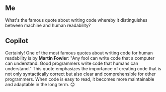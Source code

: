 ## Me

What's the famous quote about writing code whereby it distinguishes between machine and human readability?

## Copilot

Certainly! One of the most famous quotes about writing code for human readability is by **Martin Fowler**: "Any fool can write code that a computer can understand. Good programmers write code that humans can understand." This quote emphasizes the importance of creating code that is not only syntactically correct but also clear and comprehensible for other programmers. When code is easy to read, it becomes more maintainable and adaptable in the long term. 😊
